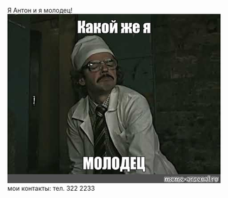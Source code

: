 Я Антон и я молодец!  
 ![Alt text](img/0cc8a44f14e7e4a6248aacbfe6a02488.jpg)
мои контакты:
тел. 322 2233